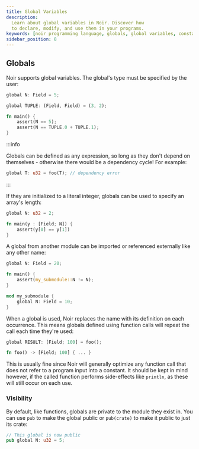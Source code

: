 ```yaml
---
title: Global Variables
description:
  Learn about global variables in Noir. Discover how
  to declare, modify, and use them in your programs.
keywords: [noir programming language, globals, global variables, constants]
sidebar_position: 8
---
```


## Globals


Noir supports global variables. The global's type must be specified by the user:

```rust
global N: Field = 5;

global TUPLE: (Field, Field) = (3, 2);

fn main() {
    assert(N == 5);
    assert(N == TUPLE.0 + TUPLE.1);
}
```

:::info

Globals can be defined as any expression, so long as they don't depend on themselves - otherwise there would be a dependency cycle! For example:

```rust
global T: u32 = foo(T); // dependency error
```

:::


If they are initialized to a literal integer, globals can be used to specify an array's length:

```rust
global N: u32 = 2;

fn main(y : [Field; N]) {
    assert(y[0] == y[1])
}
```

A global from another module can be imported or referenced externally like any other name:

```rust
global N: Field = 20;

fn main() {
    assert(my_submodule::N != N);
}

mod my_submodule {
    global N: Field = 10;
}
```

When a global is used, Noir replaces the name with its definition on each occurrence.
This means globals defined using function calls will repeat the call each time they're used:

```rust
global RESULT: [Field; 100] = foo();

fn foo() -> [Field; 100] { ... }
```

This is usually fine since Noir will generally optimize any function call that does not
refer to a program input into a constant. It should be kept in mind however, if the called
function performs side-effects like `println`, as these will still occur on each use.

### Visibility

By default, like functions, globals are private to the module they exist in. You can use `pub`
to make the global public or `pub(crate)` to make it public to just its crate:

```rust
// This global is now public
pub global N: u32 = 5;
```
